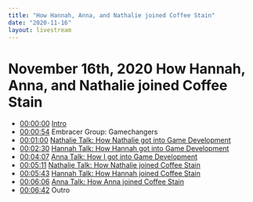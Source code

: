 ```yaml
---
title: "How Hannah, Anna, and Nathalie joined Coffee Stain"
date: "2020-11-16"
layout: livestream
---
```

# November 16th, 2020 How Hannah, Anna, and Nathalie joined Coffee Stain
* [00:00:00](https://youtu.be/UT9iNA3WGT4?t=0) [Intro](./transcriptions/yt-UT9iNA3WGT4,,54.28756666666667.md)
* [00:00:54](https://youtu.be/UT9iNA3WGT4?t=54) Embracer Group: Gamechangers
* [00:01:00](https://youtu.be/UT9iNA3WGT4?t=60) [Nathalie Talk: How Nathalie got into Game Development](./transcriptions/yt-UT9iNA3WGT4,60.39366666666667,150.78396666666666.md)
* [00:02:30](https://youtu.be/UT9iNA3WGT4?t=150) [Hannah Talk: How Hannah got into Game Development](./transcriptions/yt-UT9iNA3WGT4,150.78396666666666,247.358898.md)
* [00:04:07](https://youtu.be/UT9iNA3WGT4?t=247) [Anna Talk: How I got into Game Development](./transcriptions/yt-UT9iNA3WGT4,247.358898,311.51120000000003.md)
* [00:05:11](https://youtu.be/UT9iNA3WGT4?t=311) [Nathalie Talk: How Nathalie joined Coffee Stain](./transcriptions/yt-UT9iNA3WGT4,311.51120000000003,343.0760666666667.md)
* [00:05:43](https://youtu.be/UT9iNA3WGT4?t=343) [Hannah Talk: How Hannah joined Coffee Stain](./transcriptions/yt-UT9iNA3WGT4,343.0760666666667,366.07956.md)
* [00:06:06](https://youtu.be/UT9iNA3WGT4?t=366) [Anna Talk: How Anna joined Coffee Stain](./transcriptions/yt-UT9iNA3WGT4,366.07956,402.7023.md)
* [00:06:42](https://youtu.be/UT9iNA3WGT4?t=402) Outro
